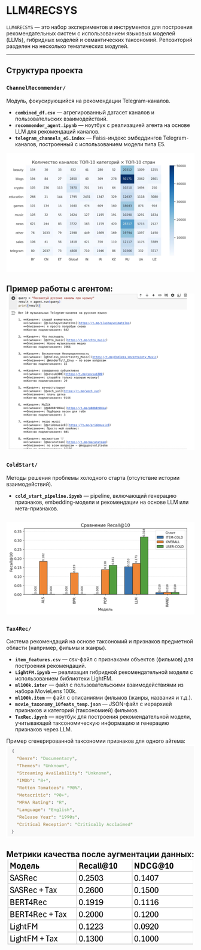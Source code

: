 # LLM4RECSYS

`LLM4RECSYS` — это набор экспериментов и инструментов для построения рекомендательных систем с использованием языковых моделей (LLMs), гибридных моделей и семантических таксономий. Репозиторий разделен на несколько тематических модулей.

---

##  Структура проекта

### `ChannelRecommender/`

Модуль, фокусирующийся на рекомендации Telegram-каналов.

- **`combined_df.csv`** — агрегированный датасет каналов и пользовательских взаимодействий.
- **`recommender_agent.ipynb`** — ноутбук с реализацией агента на основе LLM для рекомендаций каналов.
- **`telegram_channels_e5.index`** — Faiss-индекс эмбеддингов Telegram-каналов, построенный с использованием модели типа E5.

![alt text](image-5.png)

Пример работы с агентом:
![alt text](image-6.png)
---

### `ColdStart/`

Методы решения проблемы холодного старта (отсутствие истории взаимодействий).

- **`cold_start_pipeline.ipynb`** — pipeline, включающий генерацию признаков, embedding-модели и рекомендации на основе LLM или мета-признаков.


![alt text](image-4.png)
---

### `Tax4Rec/`

Система рекомендаций на основе таксономий и признаков предметной области (например, фильмы и жанры).

- **`item_features.csv`** — csv-файл с признаками объектов (фильмов) для построения рекомендаций.
- **`LightFM.ipynb`** — реализация гибридной рекомендательной модели с использованием библиотеки LightFM.
- **`ml100k.inter`** — файл с пользовательскими взаимодействиями из набора MovieLens 100k.
- **`ml100k.item`** — файл с описаниями фильмов (жанры, названия и т.д.).
- **`movie_taxonomy_10feats_temp.json`** — JSON-файл с иерархией признаков и категорий (таксономией) фильмов.
- **`TaxRec.ipynb`** — ноутбук для построения рекомендательной модели, учитывающей таксономическую информацию и генерацию признаков через LLM.

Пример сгенерированной таксономии признаков для одного айтема:
![alt text](image-1.png)

Метрики качества после аугментации данных:
![alt text](image.png)
---